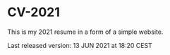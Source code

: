 # CV-2021

This is my 2021 resume in a form of a simple website.

Last released version: 13 JUN 2021 at 18:20 CEST
